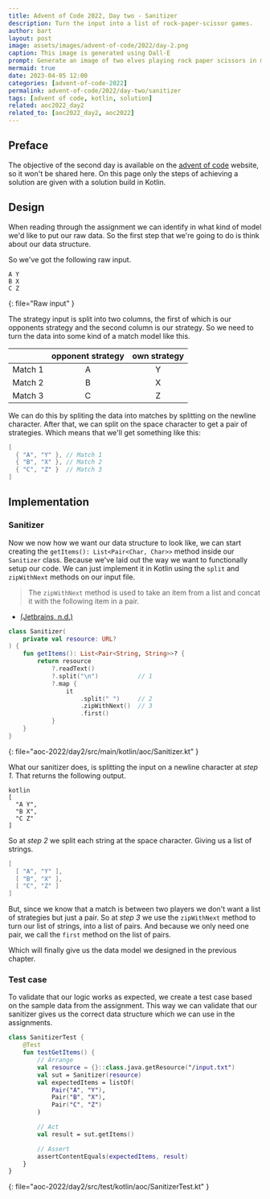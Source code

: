```yaml
---
title: Advent of Code 2022, Day two - Sanitizer
description: Turn the input into a list of rock-paper-scissor games.
author: bart
layout: post
image: assets/images/advent-of-code/2022/day-2.png
caption: This image is generated using Dall-E
prompt: Generate an image of two elves playing rock paper scissors in minimalistic flat style
mermaid: true
date: 2023-04-05 12:00
categories: [advent-of-code-2022]
permalink: advent-of-code/2022/day-two/sanitizer
tags: [advent of code, kotlin, solution]
related: aoc2022_day2
related_to: [aoc2022_day2, aoc2022]
---
```


## Preface

The objective of the second day is available on the [advent of code](https://adventofcode.com/2022/day/2) website, so it won't be shared here. On this page only the
steps of achieving a solution are given with a solution build in Kotlin.

## Design

When reading through the assignment we can identify in what kind of model we'd like to put our raw data. So the first step that we're going to do is think about
our data structure.

So we've got the following raw input.

```
A Y
B X
C Z
```
{: file="Raw input" }

The strategy input is split into two columns, the first of which is our opponents strategy and the second column is our strategy. So we need to turn the data into
some kind of a match model like this.

|         | opponent strategy | own strategy |
|:-------:|:----------------:|:------------:|
| Match 1 | A                | Y            |
| Match 2 | B                | X            |
| Match 3 | C                | Z            |

We can do this by spliting the data into matches by splitting on the newline character. After that, we can split on the space character to get a pair of strategies.
Which means that we'll get something like this:

```kotlin
[
  { "A", "Y" }, // Match 1
  { "B", "X" }, // Match 2
  { "C", "Z" }  // Match 3
]
```

## Implementation

### Sanitizer

Now we now how we want our data structure to look like, we can start creating the `getItems(): List<Pair<Char, Char>>` method inside our `Sanitizer` class.
Because we've laid out the way we want to functionally setup our code. We can just implement it in Kotlin using the `split` and `zipWithNext` methods on our input file.

> The `zipWithNext` method is used to take an item from a list and concat it with the following item in a pair.
- [(Jetbrains, n.d.)](https://kotlinlang.org/api/latest/jvm/stdlib/kotlin.collections/zip-with-next.html)

```kotlin
class Sanitizer(
    private val resource: URL?
) {
    fun getItems(): List<Pair<String, String>>? {
        return resource
            ?.readText()
            ?.split("\n")           // 1
            ?.map {
                it
                    .split(" ")     // 2
                    .zipWithNext()  // 3
                    .first()
            }
    }
}
```
{: file="aoc-2022/day2/src/main/kotlin/aoc/Sanitizer.kt" }

What our sanitizer does, is splitting the input on a newline character at _step 1_. That returns the following output.

```
kotlin
[
  "A Y",
  "B X",
  "C Z"
]
```

So at _step 2_ we split each string at the space character. Giving us a list of strings.

```kotlin
[
  [ "A", "Y" ],
  [ "B", "X" ],
  [ "C", "Z" ]
]
```

But, since we know that a match is between two players we don't want a list of strategies but just a pair. So at _step 3_ we use the `zipWithNext` method to turn
our list of strings, into a list of pairs. And because we only need one pair, we call the `first` method on the list of pairs.

Which will finally give us the data model we designed in the previous chapter.

### Test case

To validate that our logic works as expected, we create a test case based on the sample data from the assignment. This way we can validate that our sanitizer gives us the
correct data structure which we can use in the assignments.

```kotlin
class SanitizerTest {
    @Test
    fun testGetItems() {
        // Arrange
        val resource = {}::class.java.getResource("/input.txt")
        val sut = Sanitizer(resource)
        val expectedItems = listOf(
            Pair("A", "Y"),
            Pair("B", "X"),
            Pair("C", "Z")
        )

        // Act
        val result = sut.getItems()

        // Assert
        assertContentEquals(expectedItems, result)
    }
}
```
{: file="aoc-2022/day2/src/test/kotlin/aoc/SanitizerTest.kt" }
